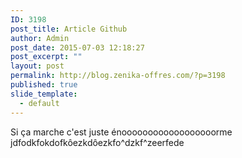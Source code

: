 ```yaml
---
ID: 3198
post_title: Article Github
author: Admin
post_date: 2015-07-03 12:18:27
post_excerpt: ""
layout: post
permalink: http://blog.zenika-offres.com/?p=3198
published: true
slide_template:
  - default
---
```

Si ça marche c'est juste énoooooooooooooooooorme
jdfodkfokdofkôezkdôezkfo^dzkf^zeerfede
